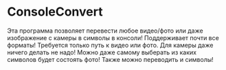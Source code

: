 # ConsoleConvert
Эта программа позволяет перевести любое видео/фото или даже изображение с камеры в символы в консоли! Поддерживает почти все форматы! Требуется только путь к видео или фото. Для камеры даже ничего делать не надо! Можно даже самому выберать из каких символов будет состоять фото! Также можно переводить и символы!
